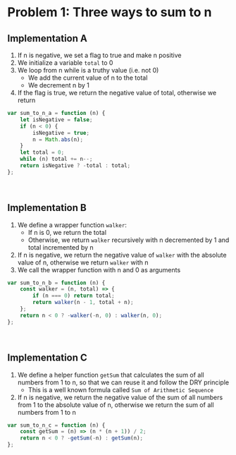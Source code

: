# Problem 1: Three ways to sum to n

## Implementation A

1. If n is negative, we set a flag to true and make n positive
2. We initialize a variable `total` to 0
3. We loop from n while is a truthy value (i.e. not 0)
    - We add the current value of n to the total
    - We decrement n by 1
 4. If the flag is true, we return the negative value of total, otherwise we return

```js
var sum_to_n_a = function (n) {
	let isNegative = false;
	if (n < 0) {
		isNegative = true;
		n = Math.abs(n);
	}
	let total = 0;
	while (n) total += n--;
	return isNegative ? -total : total;
};
```

&nbsp;

## Implementation B

1. We define a wrapper function `walker`:
    - If n is 0, we return the total
    - Otherwise, we return `walker` recursively with n decremented by 1 and total incremented by n
2. If n is negative, we return the negative value of `walker` with the absolute value of n, otherwise we return `walker` with n
3. We call the wrapper function with n and 0 as arguments

```js
var sum_to_n_b = function (n) {
	const walker = (n, total) => {
		if (n === 0) return total;
		return walker(n - 1, total + n);
	};
	return n < 0 ? -walker(-n, 0) : walker(n, 0);
};
```

&nbsp;


## Implementation C

 1. We define a helper function `getSum` that calculates the sum of all numbers from 1 to n, so that we can reuse it and follow the DRY principle
     - This is a well known formula called `Sum of Arithmetic Sequence`
 2. If n is negative, we return the negative value of the sum of all numbers from 1 to the absolute value of n, otherwise we return the sum of all numbers from 1 to n

```js
var sum_to_n_c = function (n) {
	const getSum = (n) => (n * (n + 1)) / 2;
	return n < 0 ? -getSum(-n) : getSum(n);
};
```